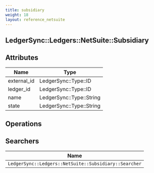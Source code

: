 ```yaml
---
title: subsidiary
weight: 18
layout: reference_netsuite
---
```


## LedgerSync::Ledgers::NetSuite::Subsidiary

## Attributes

| Name | Type |
| ---- | ---- |
| external_id | LedgerSync::Type::ID |
| ledger_id | LedgerSync::Type::ID |
| name | LedgerSync::Type::String |
| state | LedgerSync::Type::String |


## Operations


## Searchers

| Name |
| ---- |
| `LedgerSync::Ledgers::NetSuite::Subsidiary::Searcher` |

